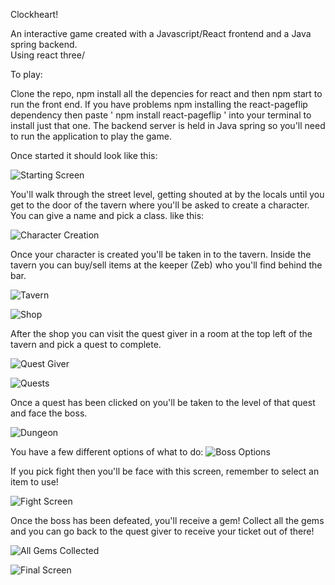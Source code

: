 Clockheart!

An interactive game created with a Javascript/React frontend and a Java spring backend. <br>
Using react three/

To play:

Clone the repo, npm install all the depencies for react and then npm start to run the front end.
If you have problems npm installing the react-pageflip dependency then paste ' npm install react-pageflip ' into your terminal to install just that one.
The backend server is held in Java spring so you'll need to run the application to play the game.

Once started it should look like this:

![Starting Screen](https://user-images.githubusercontent.com/93158357/157117818-3e00f429-433d-4313-ad45-b940794416cd.png)

You'll walk through the street level, getting shouted at by the locals until you get to the door of the tavern where you'll be asked to create a character. You can give a name and pick a class.
like this:

![Character Creation](https://user-images.githubusercontent.com/93158357/157118032-a7ebb99a-0cd9-434d-a5a0-f29fb8228adf.png)


Once your character is created you'll be taken in to the tavern. Inside the tavern you can buy/sell items at the keeper (Zeb) who you'll find behind the bar.

![Tavern](https://user-images.githubusercontent.com/93158357/157118272-725bcdba-7384-422f-83a6-abb06fdd42da.png)

![Shop](https://user-images.githubusercontent.com/93158357/157118292-599c8b73-4276-4a26-a351-fb208264b67a.png)

After the shop you can visit the quest giver in a room at the top left of the tavern and pick a quest to complete.

![Quest Giver](https://user-images.githubusercontent.com/93158357/157118410-e805cd85-d498-438e-a692-e5ed724f990c.png)

![Quests](https://user-images.githubusercontent.com/93158357/157118449-fcefe5f2-b3a9-49d7-af21-acdba76f9e70.png)

Once a quest has been clicked on you'll be taken to the level of that quest and face the boss.

![Dungeon](https://user-images.githubusercontent.com/93158357/157118574-4cc1ef22-f346-4840-b3cf-1a0f18b73d83.png)

You have a few different options of what to do:
![Boss Options](https://user-images.githubusercontent.com/93158357/157118664-75736bb0-a386-47d1-b402-cbca4f21e51f.png)

If you pick fight then you'll be face with this screen, remember to select an item to use! 

![Fight Screen](https://user-images.githubusercontent.com/93158357/157118817-4a55f1f8-5c21-460d-9db1-922a542941a2.png)

Once the boss has been defeated, you'll receive a gem! Collect all the gems and you can go back to the quest giver to receive your ticket out of there!

![All Gems Collected](https://user-images.githubusercontent.com/93158357/157118971-becd62a4-0bbc-4169-8dc0-cf85f91e94ad.png)

![Final Screen](https://user-images.githubusercontent.com/93158357/157118986-a2acb3d7-31e7-4808-a67c-3f7f5e60a84b.png)



